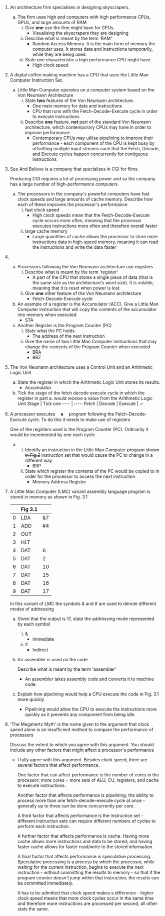 <style type="text/css">
    ol ol {
        list-style-type: lower-alpha;
    }
    ol ol ol {
        list-style-type: lower-roman;
    }
</style>
1. An architecture firm specialises in designing skyscrapers.
    1. The firm uses high end computers with high performance CPUs, GPUs, and large amounts of RAM
        1. Give **one** use the firm might have for GPUs.
            - Visualising the skyscrapers they are designing
        2. Describe what is meant by the term 'RAM'
            - Random Access Memory. It is the main form of memory the computer uses. It stores data and instructions temporarily, while they are being used.
        3. State one characteristic a high performance CPU might have.
            - High clock speed
2. A digital coffee making machine has a CPU that uses the Little Man Computer Instruction Set.
    1. Little Man Computer operates on a computer system based on the Von Neumann Architecture
        1. State **two** features of the Von Neumann architecture.
            - One main memory for data and instructions
            - CPU that runs with the Fetch-Decode-Execute cycle in order to execute instructions
        2. Describe **one** feature, **not** part of the standard Von Neumann architecture, which contemporary CPUs may have in order to improve performance.
            - Contemporary CPUs may utilise pipelining to improve their performance - each component of the CPU is kept busy by offsetting multiple input streams such that the Fetch, Decode, and Execute cycles happen concurrently for contiguous instructions
3. See And Believe is a company that specialises in CGI for films.

    Producing CGI requires a lot of processing power and so the company has a large number of high-performance computers
    1. The processors in the company's powerful computers have fast clock speeds and large amounts of cache memory. Describe how each of these improves the processor's performance
        1. fast clock speed
            - High clock speeds mean that the Fetch-Decode-Execute cycle occurs more often, meaning that the processor executes instructions more often and therefore overall faster
        2. large cache memory
            - Large quantities of cache allows the processor to store more instructions data in high-speed memory, meaning it can read the instructions and write the data faster
4. &#x200B;
    1. Processors following the Von Neumann architecture use registers
        1. Describe what is meant by the term 'register'
            - A part of the CPU that stores a single piece of data (that is the same size as the architecture's word size). It is volatile, meaning that it is reset when power is lost.
        2. Give **one** other feature of the Von Neumann architecture
            - Fetch-Decode-Execute cycle
    2. An example of a register is the Accumulator (ACC).
       Give a Little Man Computer instruction that will copy the contents of the accumulator into memory when executed.
        - STA
    3. Another Register is the Program Counter (PC)
        1. State what the PC holds
            - The address of the next instruction
        2. Give the name of two Little Man Computer instructions that may change the contents of the Program Counter when executed
            - BRA
            - BRZ
5. The Von Neumann architecture uses a Control Unit and an Arithmetic Logic Unit
    1. State the register in which the Arithmetic Logic Unit stores its results.
        - Accumulator
    2. Tick the stage of the fetch decode execute cycle in which the register in part a. would receive a value from the Arithmetic Logic Unit
        Stage | Tick one
        ---- | :---:
        Fetch |
        Decode |
        Execute | ✓
6. A processor executes	　**a**	　program following the Fetch-Decode-Execute cycle. To do this it needs to make use of registers

    One of the registers used is the Program Counter (PC). Ordinarily it would be incremented by one each cycle
    1. &#x200B;
        1. Identify an instruction in the Little Man Computer ~~program shown in Fig.2~~ instruction set that would cause the PC to change in a different way
            - BRP
        2. State which register the contents of the PC would be copied to in order for the processor to access the next instruction
            - Memory Address Register
7. A Little Man Computer (LMC) variant assembly language program is stored in memory as shown in Fig. 3.1

    &#x200b; | Fig 3.1 | &#x200b;
    --- | --- | ---
    0 | LDA | &7
    1 | ADD | #4
    2 | OUT |
    3 | HLT |
    4 | DAT | 6
    5 | DAT | 2
    6 | DAT | 10
    7 | DAT | 15
    8 | DAT | 16
    9 | DAT | 17
    
    In this variant of LMC the symbols & and # are used to denote different modes of addressing
    
    1. Given that the output is 17, state the addressing mode represented by each symbol
        1. &
            - Immediate
        2. \#
            - Indirect

    2. An assembler is used on the code.
    
        Describe what is meant by the term 'assembler'

        - An assembler takes assembly code and converts it to machine code.
    3. Explain how pipelining would help a CPU execute the code in Fig. 3.1 more quickly
        - Pipelining would allow the CPU to execute the instructions more quickly as it prevents any component from being idle.
8. 'The Megahertz Myth' is the name given to the argument that clock speed alone is an insufficient method to compare the performance of processors

    Discuss the extent to which you agree with this argument. You should include any other factors that might affect a processor's performance

    - I fully agree with this argument. Besides clock speed, there are several factors that affect performance.
    
        One factor that can affect performance is the number of cores in the processor; more cores = more sets of ALU, CU, registers, and cache to execute instructions.
        
        Another factor that affects performance is pipelining; the ability to process more than one fetch-decode-execute cycle at once - generally up to three can be done concurrently per core.

        A third factor that affects performance is the instruction set - different instruction sets can require different numbers of cycles to perform each instruction.

        A further factor that affects performance is cache. Having more cache allows more instructions and data to be stored; and having faster cache allows for faster read/write to the stored information.

        A final factor that affects performance is speculative processing. Speculative processing is a process by which the processor, while waiting for the current instruction, begins to execute the next instruction - without committing the results to memory - so that if the program counter *doesn't* jump within that instruction, the results can be committed immediately.

        It has to be admitted that clock speed makes a difference - higher clock speed means that more clock cycles occur in the same time and therefore more instructions are processed per second, all other stats the same.

